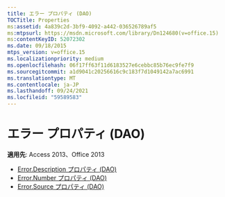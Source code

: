 ```yaml
---
title: エラー プロパティ (DAO)
TOCTitle: Properties
ms:assetid: 4a839c2d-3bf9-4092-a442-036526789af5
ms:mtpsurl: https://msdn.microsoft.com/library/Dn124680(v=office.15)
ms:contentKeyID: 52072302
ms.date: 09/18/2015
mtps_version: v=office.15
ms.localizationpriority: medium
ms.openlocfilehash: 06f17ff63f11d6183527e6cebbc85b76ec9fe7f9
ms.sourcegitcommit: a1d9041c20256616c9c183f7d1049142a7ac6991
ms.translationtype: MT
ms.contentlocale: ja-JP
ms.lasthandoff: 09/24/2021
ms.locfileid: "59589583"
---
```

# <a name="error-properties-dao"></a>エラー プロパティ (DAO)

**適用先**: Access 2013、Office 2013

- [Error.Description プロパティ (DAO)](error-description-property-dao.md)
- [Error.Number プロパティ (DAO)](error-number-property-dao.md)
- [Error.Source プロパティ (DAO)](error-source-property-dao.md)

